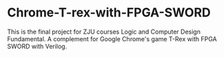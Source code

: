 # Chrome-T-rex-with-FPGA-SWORD
This is the final project for ZJU courses Logic and Computer Design Fundamental. A complement for Google Chrome's game T-Rex with FPGA SWORD with Verilog.
